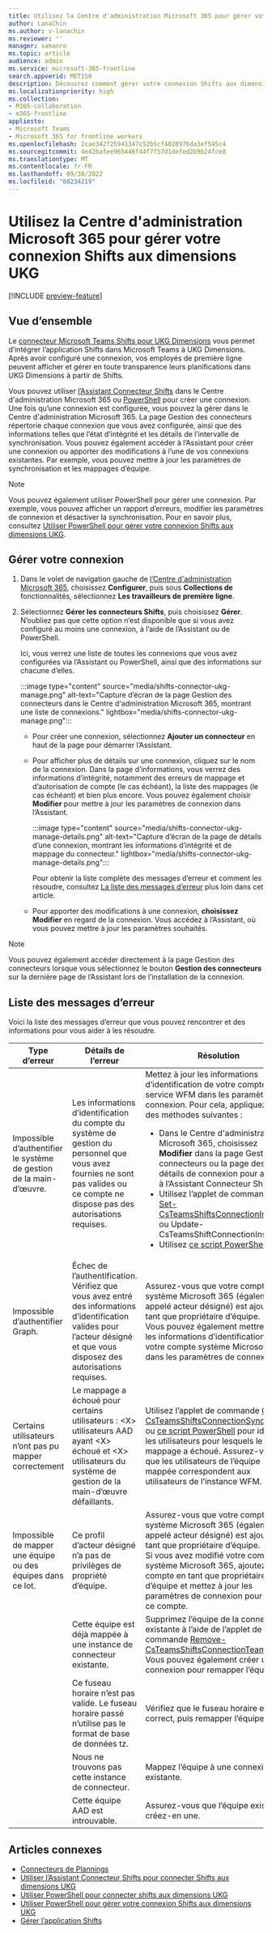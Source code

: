 ```yaml
---
title: Utilisez la Centre d'administration Microsoft 365 pour gérer votre connexion Shifts aux dimensions UKG
author: LanaChin
ms.author: v-lanachin
ms.reviewer: ''
manager: samanro
ms.topic: article
audience: admin
ms.service: microsoft-365-frontline
search.appverid: MET150
description: Découvrez comment gérer votre connexion Shifts aux dimensions UKG dans le Centre d'administration Microsoft 365.
ms.localizationpriority: high
ms.collection:
- M365-collaboration
- m365-frontline
appliesto:
- Microsoft Teams
- Microsoft 365 for frontline workers
ms.openlocfilehash: 2cae342f25941347c52b5cf4028976da3ef545c4
ms.sourcegitcommit: 4e42bafee965446f44f7f57d1defed2b9b24fce8
ms.translationtype: MT
ms.contentlocale: fr-FR
ms.lasthandoff: 09/30/2022
ms.locfileid: "68234219"
---
```

# <a name="use-the-microsoft-365-admin-center-to-manage-your-shifts-connection-to-ukg-dimensions"></a>Utilisez la Centre d'administration Microsoft 365 pour gérer votre connexion Shifts aux dimensions UKG

[!INCLUDE [preview-feature](includes/preview-feature.md)]

## <a name="overview"></a>Vue d’ensemble

Le [connecteur Microsoft Teams Shifts pour UKG Dimensions](shifts-connectors.md#microsoft-teams-shifts-connector-for-ukg-dimensions) vous permet d’intégrer l’application Shifts dans Microsoft Teams à UKG Dimensions. Après avoir configuré une connexion, vos employés de première ligne peuvent afficher et gérer en toute transparence leurs planifications dans UKG Dimensions à partir de Shifts.

Vous pouvez utiliser [l’Assistant Connecteur Shifts](shifts-connector-wizard-ukg.md) dans le Centre d'administration Microsoft 365 ou [PowerShell](shifts-connector-ukg-powershell-setup.md) pour créer une connexion. Une fois qu’une connexion est configurée, vous pouvez la gérer dans le Centre d'administration Microsoft 365. La page Gestion des connecteurs répertorie chaque connexion que vous avez configurée, ainsi que des informations telles que l’état d’intégrité et les détails de l’intervalle de synchronisation. Vous pouvez également accéder à l’Assistant pour créer une connexion ou apporter des modifications à l’une de vos connexions existantes. Par exemple, vous pouvez mettre à jour les paramètres de synchronisation et les mappages d’équipe.

> [!NOTE]
> Vous pouvez également utiliser PowerShell pour gérer une connexion. Par exemple, vous pouvez afficher un rapport d’erreurs, modifier les paramètres de connexion et désactiver la synchronisation. Pour en savoir plus, consultez [Utiliser PowerShell pour gérer votre connexion Shifts aux dimensions UKG](shifts-connector-ukg-powershell-manage.md).

## <a name="manage-your-connection"></a>Gérer votre connexion

1. Dans le volet de navigation gauche de [l’Centre d'administration Microsoft 365](https://admin.microsoft.com/), choisissez **Configurer**, puis sous **Collections de** fonctionnalités, sélectionnez **Les travailleurs de première ligne**.
2. Sélectionnez **Gérer les connecteurs Shifts**, puis choisissez **Gérer**. N’oubliez pas que cette option n’est disponible que si vous avez configuré au moins une connexion, à l’aide de l’Assistant ou de PowerShell.

    Ici, vous verrez une liste de toutes les connexions que vous avez configurées via l’Assistant ou PowerShell, ainsi que des informations sur chacune d’elles.

    :::image type="content" source="media/shifts-connector-ukg-manage.png" alt-text="Capture d’écran de la page Gestion des connecteurs dans le Centre d'administration Microsoft 365, montrant une liste de connexions." lightbox="media/shifts-connector-ukg-manage.png":::

    - Pour créer une connexion, sélectionnez **Ajouter un connecteur** en haut de la page pour démarrer l’Assistant.

    - Pour afficher plus de détails sur une connexion, cliquez sur le nom de la connexion. Dans la page d’informations, vous verrez des informations d’intégrité, notamment des erreurs de mappage et d’autorisation de compte (le cas échéant), la liste des mappages (le cas échéant) et bien plus encore. Vous pouvez également choisir **Modifier** pour mettre à jour les paramètres de connexion dans l’Assistant.

      :::image type="content" source="media/shifts-connector-ukg-manage-details.png" alt-text="Capture d’écran de la page de détails d’une connexion, montrant les informations d’intégrité et de mappage du connecteur." lightbox="media/shifts-connector-ukg-manage-details.png":::

         Pour obtenir la liste complète des messages d’erreur et comment les résoudre, consultez [La liste des messages d’erreur](#list-of-error-messages) plus loin dans cet article.

    - Pour apporter des modifications à une connexion, **choisissez Modifier** en regard de la connexion. Vous accédez à l’Assistant, où vous pouvez mettre à jour les paramètres souhaités.
  
> [!NOTE]
> Vous pouvez également accéder directement à la page Gestion des connecteurs lorsque vous sélectionnez le bouton **Gestion des connecteurs** sur la dernière page de l’Assistant lors de l’installation de la connexion.

## <a name="list-of-error-messages"></a>Liste des messages d’erreur

Voici la liste des messages d’erreur que vous pouvez rencontrer et des informations pour vous aider à les résoudre.

|Type d’erreur |Détails de l’erreur |Résolution |
|---------|---------|---------|
|Impossible d’authentifier le système de gestion de la main-d’œuvre.|Les informations d’identification du compte du système de gestion du personnel que vous avez fournies ne sont pas valides ou ce compte ne dispose pas des autorisations requises.|Mettez à jour les informations d’identification de votre compte de service WFM dans les paramètres de connexion. Pour cela, appliquez l’une des méthodes suivantes :<ul><li>Dans le Centre d'administration Microsoft 365, choisissez **Modifier** dans la page Gestion des connecteurs ou la page des détails de connexion pour accéder à l’Assistant Connecteur Shifts.</li><li>Utilisez l’applet de commande [Set-CsTeamsShiftsConnectionInstance](/powershell/module/teams/set-csteamsshiftsconnectioninstance) ou Update-CsTeamsShiftConnectionInstance.</li><li>Utilisez [ce script PowerShell](shifts-connector-ukg-powershell-manage.md#change-connection-settings).</li></ul>|
|Impossible d’authentifier Graph. |Échec de l’authentification. Vérifiez que vous avez entré des informations d’identification valides pour l’acteur désigné et que vous disposez des autorisations requises.|Assurez-vous que votre compte système Microsoft 365 (également appelé acteur désigné) est ajouté en tant que propriétaire d’équipe.<br> Vous pouvez également mettre à jour les informations d’identification de votre compte système Microsoft 365 dans les paramètres de connexion.|
|Certains utilisateurs n’ont pas pu mapper correctement|Le mappage a échoué pour certains utilisateurs : \<X\> utilisateurs AAD ayant \<X\> échoué et \<X\> utilisateurs du système de gestion de la main-d’œuvre défaillants.|Utilisez l’applet de commande [Get-CsTeamsShiftsConnectionSyncResult](/powershell/module/teams/get-csteamsshiftsconnectionsyncresult) ou [ce script PowerShell](shifts-connector-ukg-powershell-manage.md#user-mapping-errors) pour identifier les utilisateurs pour lesquels le mappage a échoué. Assurez-vous que les utilisateurs de l’équipe mappée correspondent aux utilisateurs de l’instance WFM.|
|Impossible de mapper une équipe ou des équipes dans ce lot. |Ce profil d’acteur désigné n’a pas de privilèges de propriété d’équipe. |Assurez-vous que votre compte système Microsoft 365 (également appelé acteur désigné) est ajouté en tant que propriétaire d’équipe.<br>Si vous avez modifié votre compte système Microsoft 365, ajoutez ce compte en tant que propriétaire d’équipe et mettez à jour les paramètres de connexion pour utiliser ce compte.|
|    |Cette équipe est déjà mappée à une instance de connecteur existante. |Supprimez l’équipe de la connexion existante à l’aide de l’applet de commande [Remove-CsTeamsShiftsConnectionTeamMap](/powershell/module/teams/remove-csteamsshiftsconnectionteammap) . Vous pouvez également créer une connexion pour remapper l’équipe.|
|    |Ce fuseau horaire n’est pas valide. Le fuseau horaire passé n’utilise pas le format de base de données tz.|Vérifiez que le fuseau horaire est correct, puis remapper l’équipe.|
|    |Nous ne trouvons pas cette instance de connecteur.|Mappez l’équipe à une connexion existante.|
|    |Cette équipe AAD est introuvable.|Assurez-vous que l’équipe existe ou créez-en une.|

## <a name="related-articles"></a>Articles connexes

- [Connecteurs de Plannings](shifts-connectors.md)
- [Utiliser l’Assistant Connecteur Shifts pour connecter Shifts aux dimensions UKG](shifts-connector-wizard-ukg.md)
- [Utiliser PowerShell pour connecter shifts aux dimensions UKG](shifts-connector-ukg-powershell-setup.md)
- [Utiliser PowerShell pour gérer votre connexion Shifts aux dimensions UKG](shifts-connector-ukg-powershell-manage.md)
- [Gérer l’application Shifts](/microsoftteams/expand-teams-across-your-org/shifts/manage-the-shifts-app-for-your-organization-in-teams?bc=/microsoft-365/frontline/breadcrumb/toc.json&toc=/microsoft-365/frontline/toc.json)
